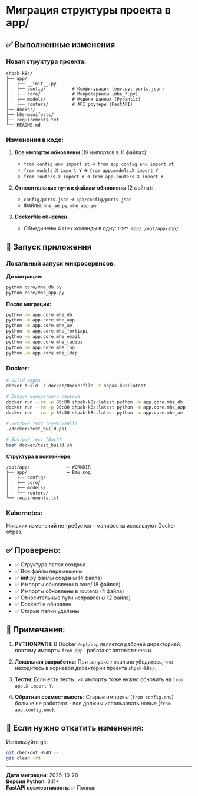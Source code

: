# Миграция структуры проекта в app/

## ✅ Выполненные изменения

### Новая структура проекта:
```
shpak-k8s/
├── app/
│   ├── __init__.py
│   ├── config/          # Конфигурация (env.py, ports.json)
│   ├── core/            # Микросервисы (mhe_*.py)
│   ├── models/          # Модели данных (Pydantic)
│   └── routers/         # API роутеры (FastAPI)
├── docker/
├── k8s-manifests/
├── requirements.txt
└── README.md
```

### Изменения в коде:

1. **Все импорты обновлены** (19 импортов в 11 файлах):
   - `from config.env import st` → `from app.config.env import st`
   - `from models.X import Y` → `from app.models.X import Y`
   - `from routers.X import Y` → `from app.routers.X import Y`

2. **Относительные пути к файлам обновлены** (2 файла):
   - `config/ports.json` → `app/config/ports.json`
   - Файлы: `mhe_ae.py`, `mhe_app.py`

3. **Dockerfile обновлен**:
   - Объединены 4 `COPY` команды в одну: `COPY app/ /opt/app/app/`

## 🚀 Запуск приложения

### Локальный запуск микросервисов:

**До миграции:**
```bash
python core/mhe_db.py
python core/mhe_app.py
```

**После миграции:**
```bash
python -m app.core.mhe_db
python -m app.core.mhe_app
python -m app.core.mhe_ae
python -m app.core.mhe_fortiapi
python -m app.core.mhe_email
python -m app.core.mhe_radius
python -m app.core.mhe_log
python -m app.core.mhe_ldap
```

### Docker:
```bash
# Build образ
docker build -f docker/Dockerfile -t shpak-k8s:latest .

# Запуск конкретного сервиса
docker run --rm -p 80:80 shpak-k8s:latest python -m app.core.mhe_db
docker run --rm -p 80:80 shpak-k8s:latest python -m app.core.mhe_app
docker run --rm -p 80:80 shpak-k8s:latest python -m app.core.mhe_ae

# Быстрый тест (PowerShell)
./docker/test_build.ps1

# Быстрый тест (Bash)
bash docker/test_build.sh
```

**Структура в контейнере:**
```
/opt/app/              ← WORKDIR
├── app/               ← Ваш код
│   ├── config/
│   ├── core/
│   ├── models/
│   └── routers/
└── requirements.txt
```

### Kubernetes:
Никаких изменений не требуется - манифесты используют Docker образ.

## ✅ Проверено:

- ✅ Структура папок создана
- ✅ Все файлы перемещены
- ✅ __init__.py файлы созданы (4 файла)
- ✅ Импорты обновлены в core/ (8 файлов)
- ✅ Импорты обновлены в routers/ (4 файла)
- ✅ Относительные пути исправлены (2 файла)
- ✅ Dockerfile обновлен
- ✅ Старые папки удалены

## 📝 Примечания:

1. **PYTHONPATH**: В Docker `/opt/app` является рабочей директорией, поэтому импорты `from app.` работают автоматически.

2. **Локальная разработка**: При запуске локально убедитесь, что находитесь в корневой директории проекта `shpak-k8s/`.

3. **Тесты**: Если есть тесты, их импорты тоже нужно обновить на `from app.X import Y`.

4. **Обратная совместимость**: Старые импорты (`from config.env`) больше не работают - все должны использовать новые (`from app.config.env`).

## 🔄 Если нужно откатить изменения:

Используйте git:
```bash
git checkout HEAD -- .
git clean -fd
```

---

**Дата миграции**: 2025-10-20  
**Версия Python**: 3.11+  
**FastAPI совместимость**: ✅ Полная

